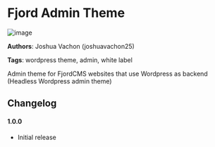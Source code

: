 # Fjord Admin Theme
![image](https://github.com/joshuavachon25/fjordcms-admin-theme/assets/46571227/94db1d38-318b-4d7f-9ae2-52ef4361066d)

**Authors**: Joshua Vachon (joshuavachon25)

**Tags**: wordpress theme, admin, white label

Admin theme for FjordCMS websites that use Wordpress as backend (Headless Wordpress admin theme)

## Changelog
#### 1.0.0
* Initial release
